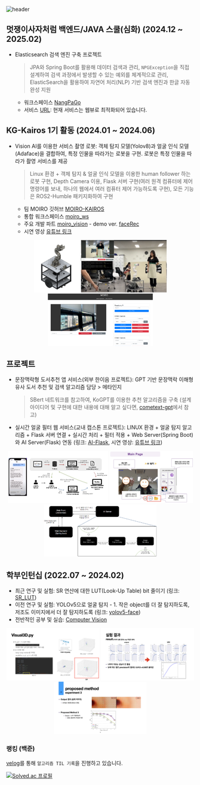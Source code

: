 ![header](https://capsule-render.vercel.app/api?type=waving&color=gradient&height=220&section=footer&text=yeonju52&fontSize=60&fontAlignY=75&desc=The%20journey%20is%20the%20reward&descAlignY=53&descSize=25)

<!--
### 👋 AI 모델의 취약점을 최소화하는 개발자, 이연주입니다 🖥️
안녕하세요! **AI 모델의 취약점을 최소화**하는 개발자가 되고 싶은 이연주입니다. 😊

**AI**가 우리의 삶에 점점 더 깊숙이 들어오는 요즘, 그 기술이 **얼마나 신뢰할 수 있는지**가 정말 중요하다고 생각합니다. **하드웨어 기기**를 대상으로 한 프로젝트에 더 많은 흥미를 느끼고 있으며, 프로젝트를 진행할 때 더욱 **신뢰성과 안정성**에 심혈을 기울이고 있어요.

AI 기술이 사용자에게 믿음을 줄 수 있도록 기여하고, **신뢰성 높은 AI 서비스**를 만드는 것을 지향하고 있습니다. 함께 고민하고 나누어요! 🤲🏻 -->

## 멋쟁이사자처럼 백엔드/JAVA 스쿨(심화) (2024.12 ~ 2025.02)
- Elasticsearch 검색 엔진 구축 프로젝트
  > JPA와 Spring Boot를 활용해 데이터 검색과 관리, `NPGException`을 직접 설계하여 검색 과정에서 발생할 수 있는 예외를 체계적으로 관리, ElasticSearch을 활용하여 자연어 처리(NLP) 기반 검색 엔진과 한글 자동완성 지원
  - 워크스페이스 [NangPaGo](https://github.com/MARS-LIKELION/NangPaGo)
  - 서비스 [URL](https://nangpago.site/): 현재 서비스는 웹뷰로 최적화되어 있습니다.

## KG-Kairos 1기 활동 (2024.01 ~ 2024.06)
  - Vision AI를 이용한 서비스 촬영 로봇: 객체 탐지 모델(Yolov8)과 얼굴 인식 모델(Adaface)을 결합하여, 특정 인물을 따라가는 로봇을 구현. 로봇은 특정 인물을 따라가 촬영 서비스를 제공
    > Linux 환경 + 객체 탐지 & 얼굴 인식 모델을 이용한 human follower 하는 로봇 구현, Depth Camera 이용, Flask 서버 구현(여러 원격 컴퓨터에 제어 명령어를 보내, 하나의 웹에서 여러 컴퓨터 제어 가능하도록 구현), 모든 기능은 ROS2-Humble 패키지화하여 구현
    - 팀 MOIRO 깃허브 [MOIRO-KAIROS](https://github.com/MOIRO-KAIROS)
    - 통합 워크스페이스 [moiro_ws](https://github.com/MOIRO-KAIROS/moiro_ws)
    - 주요 개발 파트 [moiro_vision](https://github.com/MOIRO-KAIROS/moiro_vision) - demo ver. [faceRec](https://github.com/MOIRO-KAIROS/faceRec)
    - 시연 영상 [유튜브 링크](https://www.youtube.com/watch?v=wvV16o518Vw&themeRefresh=1)
<p align="center">
  <img src="img/MOIRO/MOIRO_HW.png" alt="Image 111" height="140"/>
  <img src="img/MOIRO/MOIRO_Result.png" alt="Image 222" height="140"/>
  <img src="img/MOIRO/MOIRO_WEB.png" alt="Image 333" height="140"/>
</p>

## 프로젝트
  - 문장맥락형 도서추천 앱 서비스(외부 한이음 프로젝트): GPT 기반 문장맥락 이해형 유사 도서 추천 및 검색 알고리즘 담당 > 메타인지
      > SBert 네트워크를 참고하여, KoGPT를 이용한 추천 알고리즘을 구축 (설계 아이디어 및 구현에 대한 내용에 대해 알고 싶다면, [cometext-gpt](https://github.com/Hanium-Cometext/cometext-gpt)에서 참고)
  - 실시간 얼굴 필터 웹 서비스(교내 캡스톤 프로젝트): LINUX 환경 + 얼굴 탐지 알고리즘 + Flask 서버 연결 + 실시간 처리 + 필터 적용 + Web Server(Spring Boot)와 AI Server(Flask) 연동 (링크: [AI-Flask](https://github.com/Filter-Web/AI), 시연 영상: [유튜브 링크](https://www.youtube.com/watch?v=wvV16o518Vw))
<p align="center">
  <img src="img/PROJECT/1_GPT_Prompt.png" alt="Image 11" height="140"/>
  <img src="img/PROJECT/2_FilterWeb1.jpeg" alt="Image 22" height="140"/>
  <img src="img/PROJECT/2_FilterWeb2.png" alt="Image 33" height="140"/>
</p>

## 학부인턴십 (2022.07 ~ 2024.02)
  - 최근 연구 및 실험: SR 연산에 대한 LUT(Look-Up Table) bit 줄이기 (링크: [SR_LUT](https://github.com/yeonju52/SR-LUT))
  - 이전 연구 및 실험: YOLOv5으로 얼굴 탐지 - 1. 작은 object를 더 잘 탐지하도록, 저조도 이미지에서 더 잘 탐지하도록 (링크: [yolov5-face](https://github.com/yeonju52/yolov5-face))
  - 전반적인 공부 및 실습: [Computer Vision](https://github.com/yeonju52/ComputerVision)    

<p align="center">
  <img src="img/INTERN/1_OpenPose.png" alt="Image 1" height="140"/>
  <img src="img/INTERN/2_YOLO_FACE.jpeg" alt="Image 2" height="140"/>
  <img src="img/INTERN/3_Bit-Depth_Expansion.jpeg" alt="Image 3" height="140"/>
</p>

### 랭킹 (백준)
[velog](https://velog.io/@yeonju52/series/%EC%BD%94%ED%85%8CC)를 통해 `알고리즘 TIL 기록`을 진행하고 있습니다.

[![Solved.ac
프로필](http://mazassumnida.wtf/api/v2/generate_badge?boj=yeonju509)](https://solved.ac/yeonju509)
<!--
[![Anurag's GitHub stats-Dark](https://github-readme-stats.vercel.app/api?username=yeonju52&show_icons=true&theme=dark#gh-dark-mode-only)](https://github.com/yeonju52/github-readme-stats#gh-dark-mode-only)
[![Anurag's GitHub stats-Light](https://github-readme-stats.vercel.app/api?username=yeonju52&show_icons=true&theme=default#gh-light-mode-only)](https://github.com/anuraghazra/github-readme-stats#gh-light-mode-only)
-->

<!--
**yeonju52/yeonju52** is a ✨ _special_ ✨ repository because its `README.md` (this file) appears on your GitHub profile.

Here are some ideas to get you started:

- 🔭 I’m currently working on ...
- 🌱 I’m currently learning ...
- 👯 I’m looking to collaborate on ...
- 🤔 I’m looking for help with ...
- 💬 Ask me about ...
- 📫 How to reach me: ...
- 😄 Pronouns: ...
- ⚡ Fun fact: ...
-->

<!-- 20~63

### 🖥️ Open-Source Projects
<table>
<tr><th>AI</th><th>Development</th></tr>
<tr><td>

|Title | Stars | Technologies|
|--|--|--|
| [Minecraft-AI](https://github.com/drkostas/Minecraft-AI) | <img alt="Stars" src="https://img.shields.io/github/stars/drkostas/Minecraft-AI?style=flat-square&labelColor=black"/> | ![TF](https://img.shields.io/badge/TF-black?style=flat-square&logo=tensorflow)|
| [3D Semantic Segmentation](https://github.com/drkostas/3D-Semantic-Segmentation) | <img alt="Stars" src="https://img.shields.io/github/stars/drkostas/3D-Semantic-Segmentation?style=flat-square&labelColor=black"/> | ![PyTorch](https://img.shields.io/badge/PyTorch-black?style=flat-square&logo=pytorch) ![OpenCV](https://img.shields.io/badge/OpenCV-black?style=flat-square&logo=opencv)|
| [Bert Question-Answering](https://github.com/drkostas/Bert-Question-Answering) | <img alt="Stars" src="https://img.shields.io/github/stars/drkostas/Bert-Question-Answering?style=flat-square&labelColor=black"/> | ![PyTorch](https://img.shields.io/badge/PyTorch-black?style=flat-square&logo=pytorch) ![Spacy](https://img.shields.io/badge/Spacy-black?style=flat-square&logo=spacy)|
| [Accident Severity Pred.](https://github.com/drkostas/accident-severity-prediction) | <img alt="Stars" src="https://img.shields.io/github/stars/drkostas/accident-severity-prediction?style=flat-square&labelColor=black"/> | ![Pandas](https://img.shields.io/badge/Pandas-black?style=flat-square&logo=pandas) ![SciPy](https://img.shields.io/badge/SciPy-black?style=flat-square&logo=scipy)|
| [Hybrid Girvan Newman](https://github.com/drkostas/HGN) | <img alt="Stars" src="https://img.shields.io/github/stars/drkostas/HGN?style=flat-square&labelColor=black"/> | [![HGNPub](https://img.shields.io/badge/Published-black?style=flat-square&logo=googlescholar)](https://scholar.google.com/citations?view_op=view_citation&hl=en&user=b___QQ8AAAAJ&authuser=1&citation_for_view=b___QQ8AAAAJ:u5HHmVD_uO8C) ![PySpark](https://img.shields.io/badge/Spark-black?style=flat-square&logo=apachespark) <br> ![MySQL](https://img.shields.io/badge/MySQL-black?style=flat-square&logo=mysql)|
| [Vanilla Numpy NN](https://github.com/drkostas/Numpy-NeuralNet-1) | <img alt="Stars" src="https://img.shields.io/github/stars/drkostas/Numpy-NeuralNet-1?style=flat-square&labelColor=black"/> | ![NumPy](https://img.shields.io/badge/NumPy-black?style=flat-square&logo=numpy)|

</td><td>

|Title | Stars | Technologies|
|--|--|--|
| [Cloud File Manager](https://github.com/drkostas/cloud-filemanager) | <img alt="Stars" src="https://img.shields.io/github/stars/drkostas/cloud-filemanager?style=flat-square&labelColor=black"/> | [![CloudPyPi](https://img.shields.io/badge/PyPi-black?style=flat-square&logo=pypi)](https://pypi.org/project/cloud-filemanager/) ![Dropbox](https://img.shields.io/badge/API-black?style=flat-square&logo=dropbox) <br> ![CircleCI](https://img.shields.io/badge/CI-black?style=flat-square&logo=circleci) [![CloudDown](https://static.pepy.tech/personalized-badge/cloud-filemanager?period=total&units=international_system&left_color=black&right_color=red&left_text=Downloads)](https://pepy.tech/project/cloud-filemanager)|
| [Color Logger](https://github.com/drkostas/termcolor-logger) | <img alt="Stars" src="https://img.shields.io/github/stars/drkostas/termcolor-logger?style=flat-square&labelColor=black"/> | [![LogPyPi](https://img.shields.io/badge/PyPi-black?style=flat-square&logo=pypi)](https://pypi.org/project/termcolor-logger/) ![CircleCI](https://img.shields.io/badge/CI-black?style=flat-square&logo=circleci) <br>[![LogDown](https://static.pepy.tech/personalized-badge/termcolor-logger?period=total&units=international_system&left_color=black&right_color=red&left_text=Downloads)](https://pepy.tech/project/termcolor-logger)|
| [Email Sender](https://github.com/drkostas/pyemail-sender) | <img alt="Stars" src="https://img.shields.io/github/stars/drkostas/pyemail-sender?style=flat-square&labelColor=black"/> | [![MailPyPi](https://img.shields.io/badge/PyPi-black?style=flat-square&logo=pypi)](https://pypi.org/project/pyemail-sender/) ![Gmail](https://img.shields.io/badge/API-black?style=flat-square&logo=gmail) <br> ![CircleCI](https://img.shields.io/badge/CI-black?style=flat-square&logo=circleci) [![MailDown](https://static.pepy.tech/personalized-badge/pyemail-sender?period=total&units=international_system&left_color=black&right_color=red&left_text=Downloads)](https://pepy.tech/project/pyemail-sender) |
</td></tr> </table>

<details>
<summary>📈 Stats</summary>
<br>
My Github Stats

![](http://github-profile-summary-cards.vercel.app/api/cards/profile-details?username=drkostas&theme=dracula) 

![](http://github-profile-summary-cards.vercel.app/api/cards/repos-per-language?username=drkostas&theme=dracula) 
![](http://github-profile-summary-cards.vercel.app/api/cards/most-commit-language?username=drkostas&theme=dracula)


<br>
Currently Coding & Listening to:

[![spotify-github-profile](https://spotify-github-profile.vercel.app/api/view?uid=11159336621&cover_image=true&theme=novatorem&show_offline=true&bar_color=53b14f&bar_color_cover=false)](https://open.spotify.com/user/11159336621)

</details>

-->
